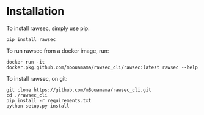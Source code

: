 # Installation
To install rawsec, simply use pip:
```
pip install rawsec
```
To run rawsec from a docker image, run:
```
docker run -it docker.pkg.github.com/mbouamama/rawsec_cli/rawsec:latest rawsec --help
```

To install rawsec, on git:
```
git clone https://github.com/mBouamama/rawsec_cli.git
cd ./rawsec_cli
pip install -r requirements.txt
python setup.py install
```
